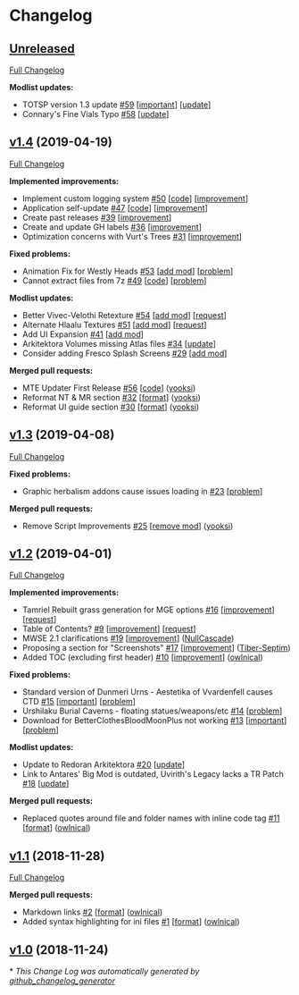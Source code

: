 # Changelog

## [Unreleased](https://github.com/Tyler799/Morrowind-2019/tree/HEAD)

[Full Changelog](https://github.com/Tyler799/Morrowind-2019/compare/v1.4...HEAD)

**Modlist updates:**

- TOTSP version 1.3 update [\#59](https://github.com/Tyler799/Morrowind-2019/issues/59) [[important](https://github.com/Tyler799/Morrowind-2019/labels/important)] [[update](https://github.com/Tyler799/Morrowind-2019/labels/update)]
- Connary's Fine Vials Typo [\#58](https://github.com/Tyler799/Morrowind-2019/issues/58) [[update](https://github.com/Tyler799/Morrowind-2019/labels/update)]

## [v1.4](https://github.com/Tyler799/Morrowind-2019/tree/v1.4) (2019-04-19)
[Full Changelog](https://github.com/Tyler799/Morrowind-2019/compare/v1.3...v1.4)

**Implemented improvements:**

- Implement custom logging system [\#50](https://github.com/Tyler799/Morrowind-2019/issues/50) [[code](https://github.com/Tyler799/Morrowind-2019/labels/code)] [[improvement](https://github.com/Tyler799/Morrowind-2019/labels/improvement)]
- Application self-update [\#47](https://github.com/Tyler799/Morrowind-2019/issues/47) [[code](https://github.com/Tyler799/Morrowind-2019/labels/code)] [[improvement](https://github.com/Tyler799/Morrowind-2019/labels/improvement)]
- Create past releases [\#39](https://github.com/Tyler799/Morrowind-2019/issues/39) [[improvement](https://github.com/Tyler799/Morrowind-2019/labels/improvement)]
- Create and update GH labels [\#36](https://github.com/Tyler799/Morrowind-2019/issues/36) [[improvement](https://github.com/Tyler799/Morrowind-2019/labels/improvement)]
- Optimization concerns with Vurt's Trees [\#31](https://github.com/Tyler799/Morrowind-2019/issues/31) [[improvement](https://github.com/Tyler799/Morrowind-2019/labels/improvement)]

**Fixed problems:**

- Animation Fix for Westly Heads [\#53](https://github.com/Tyler799/Morrowind-2019/issues/53) [[add mod](https://github.com/Tyler799/Morrowind-2019/labels/add%20mod)] [[problem](https://github.com/Tyler799/Morrowind-2019/labels/problem)]
- Cannot extract files from 7z [\#49](https://github.com/Tyler799/Morrowind-2019/issues/49) [[code](https://github.com/Tyler799/Morrowind-2019/labels/code)] [[problem](https://github.com/Tyler799/Morrowind-2019/labels/problem)]

**Modlist updates:**

- Better Vivec-Velothi Retexture [\#54](https://github.com/Tyler799/Morrowind-2019/issues/54) [[add mod](https://github.com/Tyler799/Morrowind-2019/labels/add%20mod)] [[request](https://github.com/Tyler799/Morrowind-2019/labels/request)]
- Alternate Hlaalu Textures [\#51](https://github.com/Tyler799/Morrowind-2019/issues/51) [[add mod](https://github.com/Tyler799/Morrowind-2019/labels/add%20mod)] [[request](https://github.com/Tyler799/Morrowind-2019/labels/request)]
- Add UI Expansion [\#41](https://github.com/Tyler799/Morrowind-2019/issues/41) [[add mod](https://github.com/Tyler799/Morrowind-2019/labels/add%20mod)]
- Arkitektora Volumes missing Atlas files [\#34](https://github.com/Tyler799/Morrowind-2019/issues/34) [[update](https://github.com/Tyler799/Morrowind-2019/labels/update)]
- Consider adding Fresco Splash Screens [\#29](https://github.com/Tyler799/Morrowind-2019/issues/29) [[add mod](https://github.com/Tyler799/Morrowind-2019/labels/add%20mod)]

**Merged pull requests:**

- MTE Updater First Release [\#56](https://github.com/Tyler799/Morrowind-2019/pull/56) [[code](https://github.com/Tyler799/Morrowind-2019/labels/code)] ([yooksi](https://github.com/yooksi))
- Reformat NT & MR section [\#32](https://github.com/Tyler799/Morrowind-2019/pull/32) [[format](https://github.com/Tyler799/Morrowind-2019/labels/format)] ([yooksi](https://github.com/yooksi))
- Reformat UI guide section [\#30](https://github.com/Tyler799/Morrowind-2019/pull/30) [[format](https://github.com/Tyler799/Morrowind-2019/labels/format)] ([yooksi](https://github.com/yooksi))

## [v1.3](https://github.com/Tyler799/Morrowind-2019/tree/v1.3) (2019-04-08)
[Full Changelog](https://github.com/Tyler799/Morrowind-2019/compare/v1.2...v1.3)

**Fixed problems:**

- Graphic herbalism addons cause issues loading in [\#23](https://github.com/Tyler799/Morrowind-2019/issues/23) [[problem](https://github.com/Tyler799/Morrowind-2019/labels/problem)]

**Merged pull requests:**

- Remove Script Improvements [\#25](https://github.com/Tyler799/Morrowind-2019/pull/25) [[remove mod](https://github.com/Tyler799/Morrowind-2019/labels/remove%20mod)] ([yooksi](https://github.com/yooksi))

## [v1.2](https://github.com/Tyler799/Morrowind-2019/tree/v1.2) (2019-04-01)
[Full Changelog](https://github.com/Tyler799/Morrowind-2019/compare/v1.1...v1.2)

**Implemented improvements:**

- Tamriel Rebuilt grass generation for MGE options [\#16](https://github.com/Tyler799/Morrowind-2019/issues/16) [[improvement](https://github.com/Tyler799/Morrowind-2019/labels/improvement)] [[request](https://github.com/Tyler799/Morrowind-2019/labels/request)]
- Table of Contents? [\#9](https://github.com/Tyler799/Morrowind-2019/issues/9) [[improvement](https://github.com/Tyler799/Morrowind-2019/labels/improvement)] [[request](https://github.com/Tyler799/Morrowind-2019/labels/request)]
- MWSE 2.1 clarifications [\#19](https://github.com/Tyler799/Morrowind-2019/pull/19) [[improvement](https://github.com/Tyler799/Morrowind-2019/labels/improvement)] ([NullCascade](https://github.com/NullCascade))
- Proposing a section for "Screenshots" [\#17](https://github.com/Tyler799/Morrowind-2019/pull/17) [[improvement](https://github.com/Tyler799/Morrowind-2019/labels/improvement)] ([Tiber-Septim](https://github.com/Tiber-Septim))
- Added TOC \(excluding first header\) [\#10](https://github.com/Tyler799/Morrowind-2019/pull/10) [[improvement](https://github.com/Tyler799/Morrowind-2019/labels/improvement)] ([owlnical](https://github.com/owlnical))

**Fixed problems:**

- Standard version of Dunmeri Urns - Aestetika of Vvardenfell causes CTD [\#15](https://github.com/Tyler799/Morrowind-2019/issues/15) [[important](https://github.com/Tyler799/Morrowind-2019/labels/important)] [[problem](https://github.com/Tyler799/Morrowind-2019/labels/problem)]
- Urshilaku Burial Caverns - floating statues/weapons/etc [\#14](https://github.com/Tyler799/Morrowind-2019/issues/14) [[problem](https://github.com/Tyler799/Morrowind-2019/labels/problem)]
- Download for BetterClothesBloodMoonPlus not working [\#13](https://github.com/Tyler799/Morrowind-2019/issues/13) [[important](https://github.com/Tyler799/Morrowind-2019/labels/important)] [[problem](https://github.com/Tyler799/Morrowind-2019/labels/problem)]

**Modlist updates:**

- Update to Redoran Arkitektora [\#20](https://github.com/Tyler799/Morrowind-2019/issues/20) [[update](https://github.com/Tyler799/Morrowind-2019/labels/update)]
- Link to Antares' Big Mod is outdated, Uvirith's Legacy lacks a TR Patch [\#18](https://github.com/Tyler799/Morrowind-2019/issues/18) [[update](https://github.com/Tyler799/Morrowind-2019/labels/update)]

**Merged pull requests:**

- Replaced quotes around file and folder names with inline code tag [\#11](https://github.com/Tyler799/Morrowind-2019/pull/11) [[format](https://github.com/Tyler799/Morrowind-2019/labels/format)] ([owlnical](https://github.com/owlnical))

## [v1.1](https://github.com/Tyler799/Morrowind-2019/tree/v1.1) (2018-11-28)
[Full Changelog](https://github.com/Tyler799/Morrowind-2019/compare/v1.0...v1.1)

**Merged pull requests:**

- Markdown links [\#2](https://github.com/Tyler799/Morrowind-2019/pull/2) [[format](https://github.com/Tyler799/Morrowind-2019/labels/format)] ([owlnical](https://github.com/owlnical))
- Added syntax highlighting for ini files [\#1](https://github.com/Tyler799/Morrowind-2019/pull/1) [[format](https://github.com/Tyler799/Morrowind-2019/labels/format)] ([owlnical](https://github.com/owlnical))

## [v1.0](https://github.com/Tyler799/Morrowind-2019/tree/v1.0) (2018-11-24)


\* *This Change Log was automatically generated by [github_changelog_generator](https://github.com/skywinder/Github-Changelog-Generator)*
